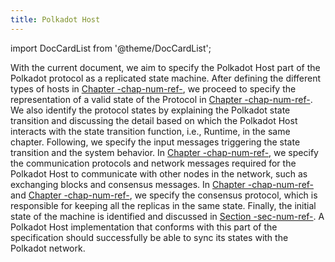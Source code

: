 ```yaml
---
title: Polkadot Host
---
```


import DocCardList from '@theme/DocCardList';

With the current document, we aim to specify the Polkadot Host part of the Polkadot protocol as a replicated state machine. After defining the different types of hosts in [Chapter -chap-num-ref-](chap-overview), we proceed to specify the representation of a valid state of the Protocol in [Chapter -chap-num-ref-](chap-state). We also identify the protocol states by explaining the Polkadot state transition and discussing the detail based on which the Polkadot Host interacts with the state transition function, i.e., Runtime, in the same chapter. Following, we specify the input messages triggering the state transition and the system behavior. In [Chapter -chap-num-ref-](chap-networking), we specify the communication protocols and network messages required for the Polkadot Host to communicate with other nodes in the network, such as exchanging blocks and consensus messages. In [Chapter -chap-num-ref-](sect-block-production) and [Chapter -chap-num-ref-](sect-finality), we specify the consensus protocol, which is responsible for keeping all the replicas in the same state. Finally, the initial state of the machine is identified and discussed in [Section -sec-num-ref-](id-cryptography-encoding#section-genesis). A Polkadot Host implementation that conforms with this part of the specification should successfully be able to sync its states with the Polkadot network.

<DocCardList />

